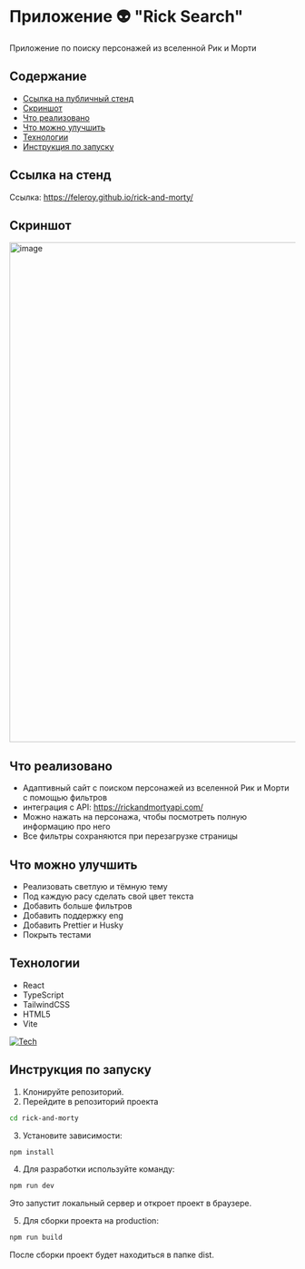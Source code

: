 # Приложение 👽 "Rick Search"
Приложение по поиску персонажей из вселенной Рик и Морти 

## Содержание
* [Ссылка на публичный стенд](#ссылка-на-стенд)
* [Скриншот](#скриншот)
* [Что реализовано](#что-реализовано)
* [Что можно улучшить](#что-можно-улучшить)
* [Технологии](#технологии)
* [Инструкция по запуску](#инструкция-по-запуску)

## Ссылка на стенд
Ссылка: https://feleroy.github.io/rick-and-morty/

## Скриншот
<img width="818" height="881" alt="image" src="https://github.com/user-attachments/assets/4af32e84-5e0f-4a20-a8bc-db547d773d7a" />


## Что реализовано
* Адаптивный сайт с поиском персонажей из вселенной Рик и Морти с помощью фильтров
* интеграция с API: https://rickandmortyapi.com/
* Можно нажать на персонажа, чтобы посмотреть полную информацию про него
* Все фильтры сохраняются при перезагрузке страницы

## Что можно улучшить
* Реализовать светлую и тёмную тему
* Под каждую расу сделать свой цвет текста
* Добавить больше фильтров
* Добавить поддержку eng
* Добавить Prettier и Husky
* Покрыть тестами

## Технологии
* React
* TypeScript
* TailwindCSS
* HTML5
* Vite

[![Tech](https://skillicons.dev/icons?i=react,typescript,tailwind,html,vite&theme=dark)](https://skillicons.dev)

## Инструкция по запуску
1)  Клонируйте репозиторий.
2)  Перейдите в репозиторий проекта
 ```bash
cd rick-and-morty
  ```
3) Установите зависимости:
 ```bash
npm install
  ```
4) Для разработки используйте команду:
 ```bash
npm run dev
  ```
Это запустит локальный сервер и откроет проект в браузере.

5) Для сборки проекта на production:
 ```bash
npm run build
  ```
После сборки проект будет находиться в папке dist.
